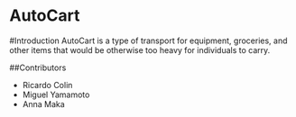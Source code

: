 # AutoCart

#Introduction
AutoCart is a type of transport for equipment, groceries, and other items that would be otherwise too heavy for individuals to carry.

##Contributors
* Ricardo Colin
* Miguel Yamamoto
* Anna Maka
